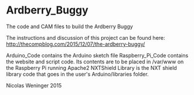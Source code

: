 # Ardberry_Buggy
The code and CAM files to build the Ardberry Buggy

The instructions and discussion of this project can be found here: http://thecompblog.com/2015/12/07/the-ardberry-buggy/

Arduino_Code contains the Arduino sketch file 
Raspberry_Pi_Code contains the website and script code. Its contents are to be placed in /var/www on the Raspberry Pi running Apache2 
NXTShield Library is the NXT shield library code that goes in the user's Arduino/libraries folder.

Nicolas Weninger 2015

